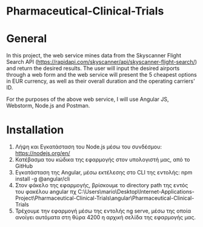 # Pharmaceutical-Clinical-Trials

# General
In this project, the web service mines data from the Skyscanner Flight Search API (https://rapidapi.com/skyscanner/api/skyscanner-flight-search/) and return the desired results. The user will input the desired airports through a web form and the web service will present the 5 cheapest options in EUR currency, as well as their overall duration and the operating carriers' ID.

For the purposes of the above web service, I will use Angular JS, Webstorm, Node.js and Postman.

# Installation
1) Λήψη και Εγκατάσταση του Node.js μέσω του συνδέσμου: https://nodejs.org/en/
2) Κατέβασμα του κώδικα της εφαρμογής στον υπολογιστή μας, από το GitHub
3) Εγκατάσταση της Angular, μέσω εκτέλεσης στο CLI της εντολής: npm install -g @angular/cli
4) Στον φάκελο της εφαρμογής, βρίσκουμε το directory path της εντός του φακέλου angular
   πχ C:\Users\mario\Desktop\Internet-Applications-Project\Pharmaceutical-Clinical-Trials\angular\Pharmaceutical-Clinical-Trials
5) Τρέχουμε την εφαρμογή μέσω της εντολής ng serve, μέσω της οποία ανοίγει αυτόματα στη θύρα 4200 η αρχική σελίδα της εφαρμογής μας.

